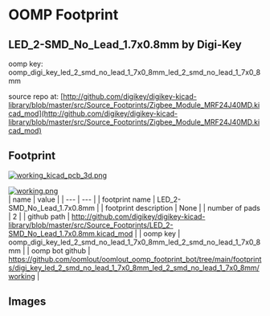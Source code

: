 # OOMP Footprint  
## LED_2-SMD_No_Lead_1.7x0.8mm  by Digi-Key  
  
oomp key: oomp_digi_key_led_2_smd_no_lead_1_7x0_8mm_led_2_smd_no_lead_1_7x0_8mm  
  
source repo at: [http://github.com/digikey/digikey-kicad-library/blob/master/src/Source_Footprints/Zigbee_Module_MRF24J40MD.kicad_mod](http://github.com/digikey/digikey-kicad-library/blob/master/src/Source_Footprints/Zigbee_Module_MRF24J40MD.kicad_mod)  
## Footprint  
  
[![working_kicad_pcb_3d.png](working_kicad_pcb_3d_600.png)](working_kicad_pcb_3d.png)  
  
[![working.png](working_600.png)](working.png)  
| name | value | 
| --- | --- | 
| footprint name | LED_2-SMD_No_Lead_1.7x0.8mm | 
| footprint description | None | 
| number of pads | 2 | 
| github path | http://github.com/digikey/digikey-kicad-library/blob/master/src/Source_Footprints/LED_2-SMD_No_Lead_1.7x0.8mm.kicad_mod | 
| oomp key | oomp_digi_key_led_2_smd_no_lead_1_7x0_8mm_led_2_smd_no_lead_1_7x0_8mm | 
| oomp bot github | https://github.com/oomlout/oomlout_oomp_footprint_bot/tree/main/footprints/digi_key_led_2_smd_no_lead_1_7x0_8mm_led_2_smd_no_lead_1_7x0_8mm/working | 
## Images  
